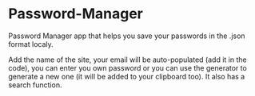 # Password-Manager
Password Manager app that helps you save your passwords in the .json format localy.

Add the name of the site, your email will be auto-populated (add it in the code), you can enter you own password or you can use the generator to generate a new one (it will be added to your clipboard too).
It also has a search function.

